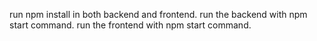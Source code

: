 run npm install in both backend and frontend.
run the backend with npm start command.
run the frontend with npm start command.